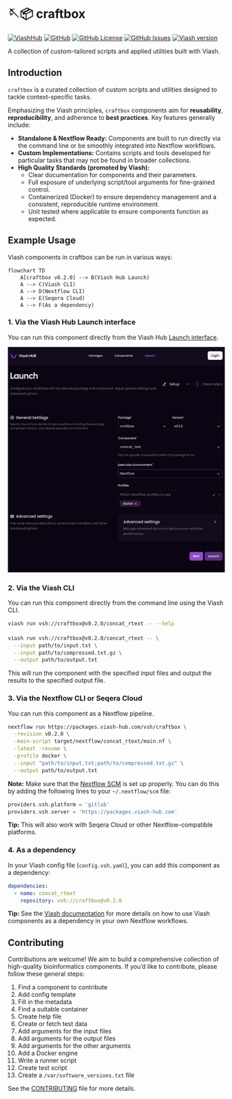 

# 🪡📦 craftbox

[![ViashHub](https://img.shields.io/badge/ViashHub-craftbox-7a4baa.svg)](https://www.viash-hub.com/packages/craftbox)
[![GitHub](https://img.shields.io/badge/GitHub-viash--hub%2Fcraftbox-blue.svg)](https://github.com/viash-hub/craftbox)
[![GitHub
License](https://img.shields.io/github/license/viash-hub/craftbox.svg)](https://github.com/viash-hub/craftbox/blob/main/LICENSE)
[![GitHub
Issues](https://img.shields.io/github/issues/viash-hub/craftbox.svg)](https://github.com/viash-hub/craftbox/issues)
[![Viash
version](https://img.shields.io/badge/Viash-v0.9.4-blue.svg)](https://viash.io)

A collection of custom-tailored scripts and applied utilities built with
Viash.

## Introduction

`craftbox` is a curated collection of custom scripts and utilities
designed to tackle context-specific tasks.

Emphasizing the Viash principles, `craftbox` components aim for
**reusability**, **reproducibility**, and adherence to **best
practices**. Key features generally include:

- **Standalone & Nextflow Ready:** Components are built to run directly
  via the command line or be smoothly integrated into Nextflow
  workflows.
- **Custom Implementations:** Contains scripts and tools developed for
  particular tasks that may not be found in broader collections.
- **High Quality Standards (promoted by Viash):**
  - Clear documentation for components and their parameters.
  - Full exposure of underlying script/tool arguments for fine-grained
    control.
  - Containerized (Docker) to ensure dependency management and a
    consistent, reproducible runtime environment.
  - Unit tested where applicable to ensure components function as
    expected.

## Example Usage

Viash components in craftbox can be run in various ways:

``` mermaid lang="mermaid
flowchart TD
    A[craftbox v0.2.0] --> B(Viash Hub Launch)
    A --> C(Viash CLI)
    A --> D(Nextflow CLI)
    A --> E(Seqera Cloud)
    A --> F(As a dependency)
```

### 1. Via the Viash Hub Launch interface

You can run this component directly from the Viash Hub [Launch
interface](https://www.viash-hub.com/launch?package=craftbox&version=v0.2.0&component=concat_rtext&runner=Executable).

![](docs/viash-hub.png)

### 2. Via the Viash CLI

You can run this component directly from the command line using the
Viash CLI.

``` bash
viash run vsh://craftbox@v0.2.0/concat_rtext -- --help

viash run vsh://craftbox@v0.2.0/concat_rtext -- \
  --input path/to/input.txt \
  --input path/to/compressed.txt.gz \
  --output path/to/output.txt
```

This will run the component with the specified input files and output
the results to the specified output file.

### 3. Via the Nextflow CLI or Seqera Cloud

You can run this component as a Nextflow pipeline.

``` bash
nextflow run https://packages.viash-hub.com/vsh/craftbox \
  -revision v0.2.0 \
  -main-script target/nextflow/concat_rtext/main.nf \
  -latest -resume \
  -profile docker \
  --input "path/to/input.txt;path/to/compressed.txt.gz" \
  --output path/to/output.txt
```

**Note:** Make sure that the [Nextflow
SCM](https://www.nextflow.io/docs/latest/git.html#git-configuration) is
set up properly. You can do this by adding the following lines to your
`~/.nextflow/scm` file:

``` groovy
providers.vsh.platform = 'gitlab'
providers.vsh.server = 'https://packages.viash-hub.com'
```

**Tip:** This will also work with Seqera Cloud or other
Nextflow-compatible platforms.

### 4. As a dependency

In your Viash config file (`config.vsh.yaml`), you can add this
component as a dependency:

``` yaml
dependencies:
  - name: concat_rtext
    repository: vsh://craftbox@v0.2.0
```

**Tip:** See the [Viash
documentation](https://viash.io/guide/nextflow_vdsl3/create-a-pipeline.html#pipeline-as-a-component)
for more details on how to use Viash components as a dependency in your
own Nextflow workflows.

## Contributing

Contributions are welcome! We aim to build a comprehensive collection of
high-quality bioinformatics components. If you’d like to contribute,
please follow these general steps:

1.  Find a component to contribute
2.  Add config template
3.  Fill in the metadata
4.  Find a suitable container
5.  Create help file
6.  Create or fetch test data
7.  Add arguments for the input files
8.  Add arguments for the output files
9.  Add arguments for the other arguments
10. Add a Docker engine
11. Write a runner script
12. Create test script
13. Create a `/var/software_versions.txt` file

See the
[CONTRIBUTING](https://github.com/viash-hub/craftbox/blob/main/CONTRIBUTING.md)
file for more details.
